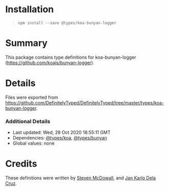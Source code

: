 # Installation
> `npm install --save @types/koa-bunyan-logger`

# Summary
This package contains type definitions for koa-bunyan-logger (https://github.com/koajs/bunyan-logger).

# Details
Files were exported from https://github.com/DefinitelyTyped/DefinitelyTyped/tree/master/types/koa-bunyan-logger.

### Additional Details
 * Last updated: Wed, 28 Oct 2020 18:55:11 GMT
 * Dependencies: [@types/koa](https://npmjs.com/package/@types/koa), [@types/bunyan](https://npmjs.com/package/@types/bunyan)
 * Global values: none

# Credits
These definitions were written by [Steven McDowall](https://github.com/sjmcdowall), and [Jan Karlo Dela Cruz](https://github.com/jankdc).
